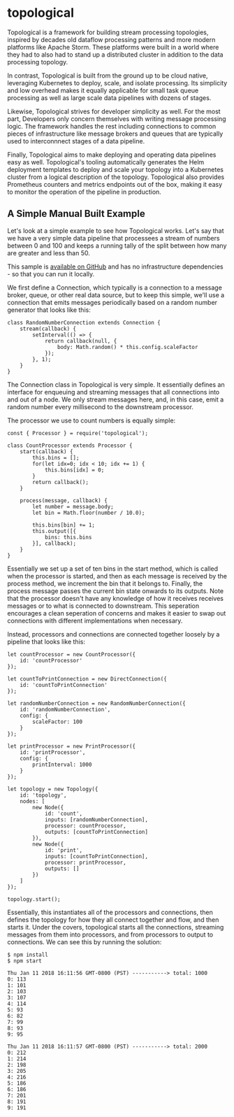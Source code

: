 # topological

Topological is a framework for building stream processing topologies, inspired by decades old dataflow processing patterns and more modern platforms like Apache Storm. These platforms were built in a world where they had to also had to stand up a distributed cluster in addition to the data processing topology.

In contrast, Topological is built from the ground up to be cloud native, leveraging Kubernetes to deploy, scale, and isolate processing. Its simplicity and low overhead makes it equally applicable for small task queue processing as well as large scale data pipelines with dozens of stages.

Likewise, Topological strives for developer simplicity as well. For the most part, Developers only concern themselves with writing message processing logic.  The framework handles the rest including connections to common pieces of infrastructure like message brokers and queues that are typically used to interconnnect stages of a data pipeline.

Finally, Topological aims to make deploying and operating data pipelines easy as well. Topological's tooling automatically generates the Helm deployment templates to deploy and scale your topology into a Kubernetes cluster from a logical description of the topology. Topological also provides Prometheus counters and metrics endpoints out of the box, making it easy to monitor the operation of the pipeline in production.

## A Simple Manual Built Example

Let's look at a simple example to see how Topological works. Let's say that we have a very simple data pipeline that processees a stream of numbers between 0 and 100 and keeps a running tally of the split between how many are greater and less than 50.

This sample is [available on GitHub](https://github.com/timfpark/topological-sample) and has no infrastructure dependencies - so that you can run it locally.

We first define a Connection, which typically is a connection to a message broker, queue, or other real data source, but to keep this simple, we'll use a connection that emits messages periodically based on a random number generator that looks like this:

```
class RandomNumberConnection extends Connection {
    stream(callback) {
        setInterval(() => {
            return callback(null, {
                body: Math.random() * this.config.scaleFactor
            });
        }, 1);
    }
}
```

The Connection class in Topological is very simple.  It essentially defines an interface for enqueuing and streaming messages that all connections into and out of a node.  We only stream messages here, and, in this case, emit a random number every millisecond to the downstream processor.

The processor we use to count numbers is equally simple:

```
const { Processor } = require('topological');

class CountProcessor extends Processor {
    start(callback) {
        this.bins = [];
        for(let idx=0; idx < 10; idx += 1) {
            this.bins[idx] = 0;
        }
        return callback();
    }

    process(message, callback) {
        let number = message.body;
        let bin = Math.floor(number / 10.0);

        this.bins[bin] += 1;
        this.output([{
            bins: this.bins
        }], callback);
    }
}
```

Essentially we set up a set of ten bins in the start method, which is called when the processor is started, and then as each message is received by the process method, we increment the bin that it belongs to. Finally, the process message passes the current bin state onwards to its outputs. Note that the processor doesn't have any knowledge of how it receives receives messages or to what is connected to downstream. This seperation encourages a clean seperation of concerns and makes it easier to swap out connections with different implementations when necessary.

Instead, processors and connections are connected together loosely by a pipeline that looks like this:

```
let countProcessor = new CountProcessor({
    id: 'countProcessor'
});

let countToPrintConnection = new DirectConnection({
    id: 'countToPrintConnection'
});

let randomNumberConnection = new RandomNumberConnection({
    id: 'randomNumberConnection',
    config: {
        scaleFactor: 100
    }
});

let printProcessor = new PrintProcessor({
    id: 'printProcessor',
    config: {
        printInterval: 1000
    }
});

let topology = new Topology({
    id: 'topology',
    nodes: [
        new Node({
            id: 'count',
            inputs: [randomNumberConnection],
            processor: countProcessor,
            outputs: [countToPrintConnection]
        }),
        new Node({
            id: 'print',
            inputs: [countToPrintConnection],
            processor: printProcessor,
            outputs: []
        })
    ]
});

topology.start();

```

Essentially, this instantiates all of the processors and connections, then defines the topology for how they all connect together and flow, and then starts it.  Under the covers, topological starts all the connections, streaming messages from them into processors, and from processors to output to connections.  We can see this by running the solution:

```
$ npm install
$ npm start

Thu Jan 11 2018 16:11:56 GMT-0800 (PST) -----------> total: 1000
0: 113
1: 101
2: 103
3: 107
4: 114
5: 93
6: 82
7: 99
8: 93
9: 95

Thu Jan 11 2018 16:11:57 GMT-0800 (PST) -----------> total: 2000
0: 212
1: 214
2: 198
3: 205
4: 216
5: 186
6: 186
7: 201
8: 191
9: 191
```

